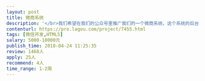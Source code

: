 ```yaml
---                
layout: post       
title: 微商系统           
description: '</br>我们希望在我们的公众号里推广我们的一个微商系统，这个系统的后台我们已经在做了，主要是目前需要做几个前端h5的页面</br>'     
contenturl: https://pro.lagou.com/project/7455.html      
tags: [微信开发,HTML5]            
salary: 5000-10000元          
publish_time: 2018-04-24 11:25:35         
review: 1468人                   
apply: 25人                   
recommend: 4人                   
time_range: 1-2周              
---                 
```


